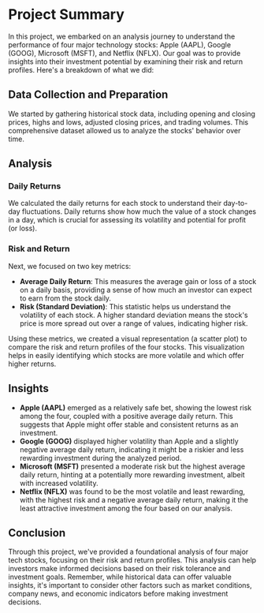 # Project Summary

In this project, we embarked on an analysis journey to understand the performance of four major technology stocks: Apple (AAPL), Google (GOOG), Microsoft (MSFT), and Netflix (NFLX). Our goal was to provide insights into their investment potential by examining their risk and return profiles. Here's a breakdown of what we did:

## Data Collection and Preparation

We started by gathering historical stock data, including opening and closing prices, highs and lows, adjusted closing prices, and trading volumes. This comprehensive dataset allowed us to analyze the stocks' behavior over time.

## Analysis

### Daily Returns
We calculated the daily returns for each stock to understand their day-to-day fluctuations. Daily returns show how much the value of a stock changes in a day, which is crucial for assessing its volatility and potential for profit (or loss).

### Risk and Return
Next, we focused on two key metrics:
- **Average Daily Return**: This measures the average gain or loss of a stock on a daily basis, providing a sense of how much an investor can expect to earn from the stock daily.
- **Risk (Standard Deviation)**: This statistic helps us understand the volatility of each stock. A higher standard deviation means the stock's price is more spread out over a range of values, indicating higher risk.

Using these metrics, we created a visual representation (a scatter plot) to compare the risk and return profiles of the four stocks. This visualization helps in easily identifying which stocks are more volatile and which offer higher returns.

## Insights

- **Apple (AAPL)** emerged as a relatively safe bet, showing the lowest risk among the four, coupled with a positive average daily return. This suggests that Apple might offer stable and consistent returns as an investment.
- **Google (GOOG)** displayed higher volatility than Apple and a slightly negative average daily return, indicating it might be a riskier and less rewarding investment during the analyzed period.
- **Microsoft (MSFT)** presented a moderate risk but the highest average daily return, hinting at a potentially more rewarding investment, albeit with increased volatility.
- **Netflix (NFLX)** was found to be the most volatile and least rewarding, with the highest risk and a negative average daily return, making it the least attractive investment among the four based on our analysis.

## Conclusion

Through this project, we've provided a foundational analysis of four major tech stocks, focusing on their risk and return profiles. This analysis can help investors make informed decisions based on their risk tolerance and investment goals. Remember, while historical data can offer valuable insights, it's important to consider other factors such as market conditions, company news, and economic indicators before making investment decisions.
